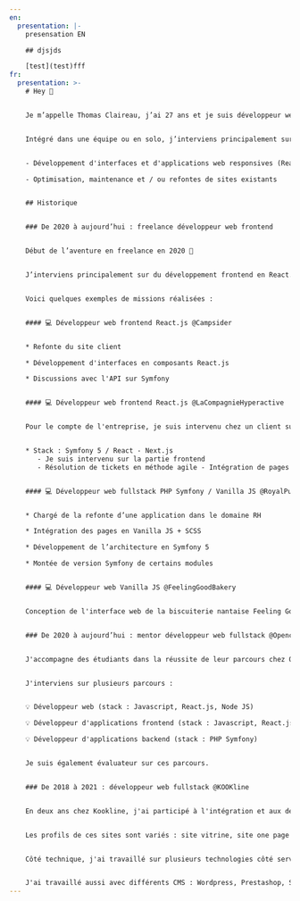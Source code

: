 ```yaml
---
en:
  presentation: |-
    presensation EN

    ## djsjds

    [test](test)fff
fr:
  presentation: >-
    # Hey 👋


    Je m’appelle Thomas Claireau, j’ai 27 ans et je suis développeur web frontend depuis 3 ans (React.js / Next.js)


    Intégré dans une équipe ou en solo, j’interviens principalement sur les tâches suivantes :


    - Développement d'interfaces et d'applications web responsives (React.js, Vanilla JS, Sass)

    - Optimisation, maintenance et / ou refontes de sites existants


    ## Historique


    ### De 2020 à aujourd’hui : freelance développeur web frontend


    Début de l’aventure en freelance en 2020 💪


    J’interviens principalement sur du développement frontend en React.js / Next.js. 


    Voici quelques exemples de missions réalisées :


    #### 💻 Développeur web frontend React.js @Campsider


    * Refonte du site client 

    * Développement d'interfaces en composants React.js 

    * Discussions avec l'API sur Symfony


    #### 💻 Développeur web frontend React.js @LaCompagnieHyperactive  


    Pour le compte de l'entreprise, je suis intervenu chez un client sur une application e-commerce :  


    * Stack : Symfony 5 / React - Next.js
       - Je suis intervenu sur la partie frontend
       - Résolution de tickets en méthode agile - Intégration de pages reliées à l'API Symfony


    #### 💻 Développeur web fullstack PHP Symfony / Vanilla JS @RoyalPunk  


    * Chargé de la refonte d’une application dans le domaine RH

    * Intégration des pages en Vanilla JS + SCSS 

    * Développement de l’architecture en Symfony 5 

    * Montée de version Symfony de certains modules


    #### 💻 Développeur web Vanilla JS @FeelingGoodBakery  


    Conception de l'interface web de la biscuiterie nantaise Feeling Good Bakery. Associé à une directrice artistique, j'ai conçu le site one-page en respectant la maquette Photoshop fournie.


    ### De 2020 à aujourd’hui : mentor développeur web fullstack @Openclassrooms


    J'accompagne des étudiants dans la réussite de leur parcours chez Openclassrooms.


    J'interviens sur plusieurs parcours :


    💡 Développeur web (stack : Javascript, React.js, Node JS)

    💡 Développeur d'applications frontend (stack : Javascript, React.js)

    💡 Développeur d'applications backend (stack : PHP Symfony)


    Je suis également évaluateur sur ces parcours.


    ### De 2018 à 2021 : développeur web fullstack @KOOKline


    En deux ans chez Kookline, j'ai participé à l'intégration et aux développements de sites web pour des clients petits et grands comptes.


    Les profils de ces sites sont variés : site vitrine, site one page ou encore site e-commerce. 


    Côté technique, j'ai travaillé sur plusieurs technologies côté serveur comme côté client : NodeJS, PHP, Javascript, VueJS. 


    J'ai travaillé aussi avec différents CMS : Wordpress, Prestashop, Strapi.
---
```

